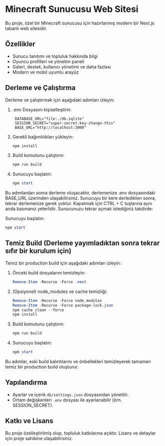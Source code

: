 # Minecraft Sunucusu Web Sitesi

Bu proje, özel bir Minecraft sunucusu için hazırlanmış modern bir Next.js tabanlı web sitesidir.

## Özellikler
- Sunucu tanıtımı ve topluluk hakkında bilgi
- Oyuncu profilleri ve yönetim paneli
- Galeri, destek, kullanıcı yönetimi ve daha fazlası
- Modern ve mobil uyumlu arayüz

## Derleme ve Çalıştırma

Derleme ve çalıştırmak için aşağıdaki adımları izleyin:

1. .env Dosyasını kişiselleştirin:

   ```
    DATABASE_URL="file:./db.sqlite"
    SESSION_SECRET="super-secret-key-change-this"
    BASE_URL="http://localhost:3000"
   ```

2. Gerekli bağımlılıkları yükleyin:
   
   ```powershell
   npm install
   ```

3. Build komutunu çalıştırın:
   
   ```powershell
   npm run build
   ```

4. Sunucuyu başlatın:
   
   ```powershell
   npm start
   ```

Bu adımlardan sonra derleme oluşacaktır, derlemenize .env dosyasındaki BASE_URL üzerinden ulaşabilirsiniz.
Sunucuyu bir kere derledikten sonra, tekrar derlemenize gerek yoktur. Kapatmak için CTRL + C tuşlarına aynı anda basmanız yeterlidir.
Sunucunuzu tekrar açmak istediğiniz takdirde:

Sunucuyu başlatın:
   
   ```powershell
   npm start
   ```


## Temiz Build (Derleme yayımladıktan sonra tekrar sıfır bir kurulum için)

Temiz bir production build için aşağıdaki adımları izleyin:

1. Önceki build dosyalarını temizleyin:
   
   ```powershell
   Remove-Item -Recurse -Force .next
   ```

2. (Opsiyonel) node_modules ve cache temizliği:
   
   ```powershell
   Remove-Item -Recurse -Force node_modules
   Remove-Item -Recurse -Force package-lock.json
   npm cache clean --force
   npm install
   ```

3. Build komutunu çalıştırın:
   
   ```powershell
   npm run build
   ```

4. Sunucuyu başlatın:
   
   ```powershell
   npm start
   ```

Bu adımlar, eski build kalıntılarını ve önbellekleri temizleyerek tamamen temiz bir production build oluşturur.

## Yapılandırma
- Ayarlar ve içerik `db/settings.json` dosyasından yönetilir.
- Ortam değişkenleri `.env` dosyası ile ayarlanabilir (örn. SESSION_SECRET).

## Katkı ve Lisans
Bu proje özelleştirilmiş olup, topluluk katkılarına açıktır. Lisans ve detaylar için proje sahibine ulaşabilirsiniz.
